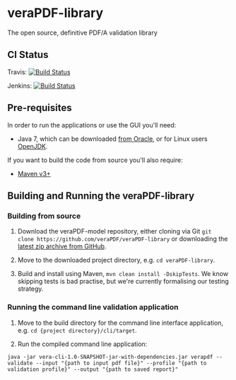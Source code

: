 veraPDF-library
===============

The open source, definitive PDF/A validation library

CI Status
---------

Travis: [![Build Status](https://travis-ci.org/veraPDF/veraPDF-library.svg?branch=master)](https://travis-ci.org/veraPDF/veraPDF-library)

Jenkins: [![Build Status](http://jenkins.opf-labs.org/view/veraPDF-jobs/job/veraPDF-library/badge/icon)](http://jenkins.opf-labs.org/view/veraPDF-jobs/job/veraPDF-library/)

Pre-requisites
--------------

In order to run the applications or use the GUI you'll need:

 * Java 7, which can be downloaded [from Oracle](http://www.oracle.com/technetwork/java/javase/downloads/index.html), or for Linux users [OpenJDK](http://openjdk.java.net/install/index.html).

If you want to build the code from source you'll also require:

 * [Maven v3+](https://maven.apache.org/)

Building and Running the veraPDF-library
----------------------------------------

### Building from source

 1. Download the veraPDF-model repository, either cloning via Git
 `git clone https://github.com/veraPDF/veraPDF-library` or downloading the [latest zip archive from GitHub](https://github.com/veraPDF/veraPDF-library/archive/master.zip).

 2. Move to the downloaded project directory, e.g. `cd veraPDF-library`.

 3. Build and install using Maven, `mvn clean install -DskipTests`. We know skipping tests is bad practise, but we're currently formalising our testing strategy.

### Running the command line validation application

 1. Move to the build directory for the command line interface application, e.g. `cd {project directory}/cli/target`.

 2. Run the compiled command line application:
 ```
 java -jar vera-cli-1.0-SNAPSHOT-jar-with-dependencies.jar verapdf --validate --input "{path to input pdf file}" --profile "{path to validation profile}" --output "{path to saved report}"
 ```
